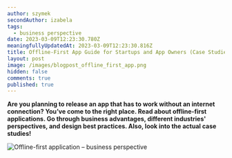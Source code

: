 ```yaml
---
author: szymek
secondAuthor: izabela
tags:
  - business perspective
date: 2023-03-09T12:23:30.780Z
meaningfullyUpdatedAt: 2023-03-09T12:23:30.816Z
title: Offline-First App Guide for Startups and App Owners (Case Studies Included)
layout: post
image: /images/blogpost_offline_first_app.png
hidden: false
comments: true
published: true
---
```

**Are you planning to release an app that has to work without an internet connection? You’ve come to the right place. Read about offline-first applications. Go through business advantages, different industries' perspectives, and design best practices. Also, look into the actual case studies!**

<div class="image"><img src="/images/blogpost_offline_first_app.png" alt="Offline-first application – business perspective" title="Offline-first application – business perspective"  /> </div>